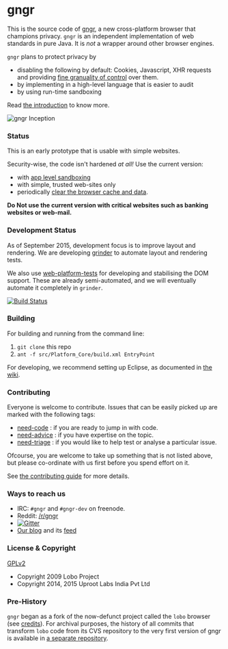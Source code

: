 gngr
====

This is the source code of [gngr](https://gngr.info), a new cross-platform browser that champions privacy. `gngr`
is an independent implementation of web standards in pure Java. It is *not* a wrapper around other browser engines.

`gngr` plans to protect privacy by
* disabling the following by default: Cookies, Javascript, XHR requests and providing [fine granuality of control](https://github.com/UprootLabs/gngr/wiki/RequestManager) over them.
* by implementing in a high-level language that is easier to audit
* by using run-time sandboxing

Read [the introduction](https://gngr.info/doc/introduction.html) to know more.

![gngr Inception](https://gngr.info/media/img/screens/v03.10/gngrInception.png)

### Status
This is an early prototype that is usable with simple websites.

Security-wise, the code isn't hardened *at all!* Use the current version:
 * with [app level sandboxing](https://github.com/UprootLabs/gngr/wiki/App-Sandboxing) 
 * with simple, trusted web-sites only
 * periodically [clear the browser cache and data](https://github.com/UprootLabs/gngr/wiki/Clearing-cache-and-data).

**Do Not use the current version with critical websites such as banking websites or web-mail.**

### Development Status
As of September 2015, development focus is to improve layout and rendering. We are developing
[grinder](https://github.com/UprootLabs/grinder) to automate layout and rendering tests.

We also use [web-platform-tests](https://github.com/w3c/web-platform-tests/) for developing and
stabilising the DOM support. These are already semi-automated, and we will eventually automate it
completely in `grinder`.

[![Build Status](https://travis-ci.org/UprootLabs/gngr.svg?branch=master)](https://travis-ci.org/UprootLabs/gngr)

### Building

For building and running from the command line:

  1. `git clone` this repo
  2. `ant -f src/Platform_Core/build.xml EntryPoint`

For developing, we recommend setting up Eclipse, as documented in [the wiki](https://github.com/UprootLabs/gngr/wiki/Developer:Setup).


### Contributing

Everyone is welcome to contribute. Issues that can be easily picked up are marked with the
following tags:
* [need-code](https://github.com/UprootLabs/gngr/labels/need-code) : if you are ready to jump in with code.
* [need-advice](https://github.com/UprootLabs/gngr/labels/need-advice) : if you have expertise on the topic.
* [need-triage](https://github.com/UprootLabs/gngr/labels/need-triage) : if you would like to help test or analyse a particular issue.

Ofcourse, you are welcome to take up something that is not listed above, but please co-ordinate with us first
before you spend effort on it.

See [the contributing guide](CONTRIBUTING.md) for more details.

### Ways to reach us
  * IRC: `#gngr` and `#gngr-dev` on freenode.
  * Reddit: [/r/gngr](https://reddit.com/r/gngr)
  * [![Gitter](https://badges.gitter.im/UprootLabs/gngr.png)](https://gitter.im/UprootLabs/gngr?utm_source=badge)
  * [Our blog](https://blog.gngr.info) and its [feed](https://blog.gngr.info/feed.xml)

### License & Copyright
[GPLv2](https://www.gnu.org/licenses/gpl-2.0.html)

 * Copyright 2009 Lobo Project
 * Copyright 2014, 2015 Uproot Labs India Pvt Ltd

### Pre-History
`gngr` began as a fork of the now-defunct project called the `lobo` browser (see [credits](https://gngr.info/doc/credits.html)).
For archival purposes, the history of all commits that transform `lobo` code from its CVS repository to the very first version of gngr is available in [a separate repository](https://github.com/UprootLabs/gngrPreHistoric).
